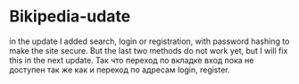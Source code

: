 # Bikipedia-udate
in the update I added search, login or registration, with password hashing to make the site secure. But the last two methods do not work yet, but I will fix this in the next update.  Так что переход по вкладке вход пока не доступен так же как и переход по адресам login, register.
